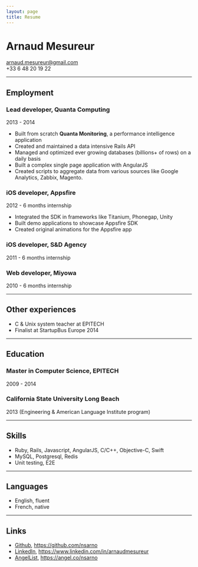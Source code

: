```yaml
---
layout: page
title: Resume
---
```



Arnaud Mesureur
===============
arnaud.mesureur@gmail.com  
+33 6 48 20 19 22

---

## Employment

### Lead developer, Quanta Computing 
2013 - 2014

* Built from scratch **Quanta Monitoring**, a performance intelligence application
* Created and maintained a data intensive Rails API
* Managed and optimized ever growing databases (billions+ of rows) on a daily basis
* Built a complex single page application with AngularJS
* Created scripts to aggregate data from various sources like Google Analytics, Zabbix, Magento.

### iOS developer, Appsfire
2012 - 6 months internship

* Integrated the SDK in frameworks like Titanium, Phonegap, Unity
* Built demo applications to showcase Appsfire SDK
* Created original animations for the Appsfire app

### iOS developer, S&D Agency
2011 - 6 months internship

### Web developer, Miyowa
2010 - 6 months internship

---

## Other experiences

- C & Unix system teacher at EPITECH
- Finalist at StartupBus Europe 2014

---

## Education

### Master in Computer Science, EPITECH
2009 - 2014

### California State University Long Beach
2013 (Engineering & American Language Institute program)

---

## Skills

* Ruby, Rails, Javascript, AngularJS, C/C++, Objective-C, Swift
* MySQL, Postgresql, Redis
* Unit testing, E2E

---

## Languages

- English, fluent
- French, native

---

## Links

- [Github](https://github.com/nsarno), https://github.com/nsarno
- [LinkedIn](https://www.linkedin.com/in/arnaudmesureur), https://www.linkedin.com/in/arnaudmesureur
- [AngelList](https://angel.co/nsarno), https://angel.co/nsarno
